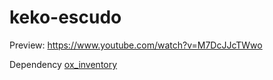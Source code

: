# keko-escudo

Preview:
https://www.youtube.com/watch?v=M7DcJJcTWwo

Dependency <a href="https://github.com/overextended/ox_inventory">ox_inventory<a>
